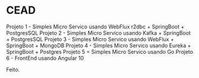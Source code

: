 # CEAD
Projeto 1 - Simples Micro Servico usando WebFlux r2dbc + SpringBoot + PostgresSQL
Projeto 2 - Simples Micro Servico usando Kafka + SpringBoot + PostgresSQL
Projeto 3 - Simples Micro Servico usando WebFlux + SpringBoot + MongoDB
Projeto 4 - Simples Micro Servico usando Eureka + SpringBoot + Postgres
Projeto 5 = Simples Micro Servico usando Go
Projeto 6 - FrontEnd usando Angular 10

Feito.
 
